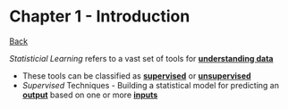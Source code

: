 # Chapter 1 - Introduction
[Back](https://github.com/MoggoCodes/IntroToStatLearning?tab=readme-ov-file)

*Statisticial Learning* refers to a vast set of tools for <ins>**understanding data**</ins>
- These tools can be classified as <ins>**supervised**</ins> or <ins>**unsupervised**</ins>
- *Supervised* Techniques - Building a statistical model for predicting an <ins>**output**</ins> based on one or more <ins>**inputs**</ins>